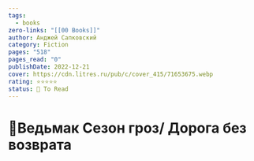 ```yaml
---
tags:
  - books
zero-links: "[[00 Books]]"
author: Анджей Сапковский
category: Fiction
pages: "518"
pages_read: "0"
publishDate: 2022-12-21
cover: https://cdn.litres.ru/pub/c/cover_415/71653675.webp
rating: ⭐⭐⭐⭐⭐
status: 📌 To Read
---
```

# 📔Ведьмак Сезон гроз/ Дорога без возврата